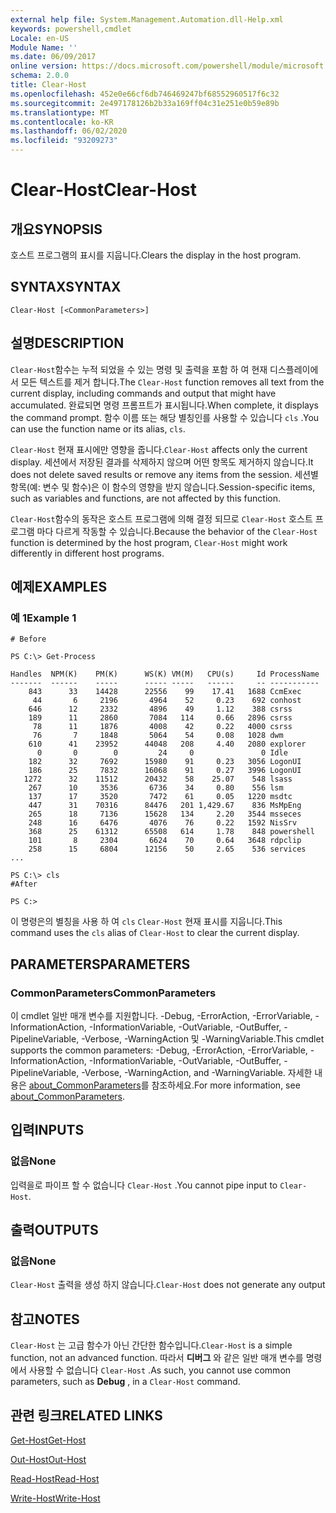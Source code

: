```yaml
---
external help file: System.Management.Automation.dll-Help.xml
keywords: powershell,cmdlet
Locale: en-US
Module Name: ''
ms.date: 06/09/2017
online version: https://docs.microsoft.com/powershell/module/microsoft.powershell.core/clear-host?view=powershell-7.1&WT.mc_id=ps-gethelp
schema: 2.0.0
title: Clear-Host
ms.openlocfilehash: 452e0e66cf6db746469247bf68552960517f6c32
ms.sourcegitcommit: 2e497178126b2b33a169ff04c31e251e0b59e89b
ms.translationtype: MT
ms.contentlocale: ko-KR
ms.lasthandoff: 06/02/2020
ms.locfileid: "93209273"
---
```

# <span data-ttu-id="51d5b-103">Clear-Host</span><span class="sxs-lookup"><span data-stu-id="51d5b-103">Clear-Host</span></span>

## <span data-ttu-id="51d5b-104">개요</span><span class="sxs-lookup"><span data-stu-id="51d5b-104">SYNOPSIS</span></span>

<span data-ttu-id="51d5b-105">호스트 프로그램의 표시를 지웁니다.</span><span class="sxs-lookup"><span data-stu-id="51d5b-105">Clears the display in the host program.</span></span>

## <span data-ttu-id="51d5b-106">SYNTAX</span><span class="sxs-lookup"><span data-stu-id="51d5b-106">SYNTAX</span></span>

```
Clear-Host [<CommonParameters>]
```

## <span data-ttu-id="51d5b-107">설명</span><span class="sxs-lookup"><span data-stu-id="51d5b-107">DESCRIPTION</span></span>

<span data-ttu-id="51d5b-108">`Clear-Host`함수는 누적 되었을 수 있는 명령 및 출력을 포함 하 여 현재 디스플레이에서 모든 텍스트를 제거 합니다.</span><span class="sxs-lookup"><span data-stu-id="51d5b-108">The `Clear-Host` function removes all text from the current display, including commands and output that might have accumulated.</span></span> <span data-ttu-id="51d5b-109">완료되면 명령 프롬프트가 표시됩니다.</span><span class="sxs-lookup"><span data-stu-id="51d5b-109">When complete, it displays the command prompt.</span></span> <span data-ttu-id="51d5b-110">함수 이름 또는 해당 별칭인를 사용할 수 있습니다 `cls` .</span><span class="sxs-lookup"><span data-stu-id="51d5b-110">You can use the function name or its alias, `cls`.</span></span>

<span data-ttu-id="51d5b-111">`Clear-Host` 현재 표시에만 영향을 줍니다.</span><span class="sxs-lookup"><span data-stu-id="51d5b-111">`Clear-Host` affects only the current display.</span></span> <span data-ttu-id="51d5b-112">세션에서 저장된 결과를 삭제하지 않으며 어떤 항목도 제거하지 않습니다.</span><span class="sxs-lookup"><span data-stu-id="51d5b-112">It does not delete saved results or remove any items from the session.</span></span> <span data-ttu-id="51d5b-113">세션별 항목(예: 변수 및 함수)은 이 함수의 영향을 받지 않습니다.</span><span class="sxs-lookup"><span data-stu-id="51d5b-113">Session-specific items, such as variables and functions, are not affected by this function.</span></span>

<span data-ttu-id="51d5b-114">`Clear-Host`함수의 동작은 호스트 프로그램에 의해 결정 되므로 `Clear-Host` 호스트 프로그램 마다 다르게 작동할 수 있습니다.</span><span class="sxs-lookup"><span data-stu-id="51d5b-114">Because the behavior of the `Clear-Host` function is determined by the host program, `Clear-Host` might work differently in different host programs.</span></span>

## <span data-ttu-id="51d5b-115">예제</span><span class="sxs-lookup"><span data-stu-id="51d5b-115">EXAMPLES</span></span>

### <span data-ttu-id="51d5b-116">예 1</span><span class="sxs-lookup"><span data-stu-id="51d5b-116">Example 1</span></span>

```
# Before

PS C:\> Get-Process

Handles  NPM(K)    PM(K)      WS(K) VM(M)   CPU(s)     Id ProcessName
-------  ------    -----      ----- -----   ------     -- -----------
    843      33    14428      22556    99    17.41   1688 CcmExec
     44       6     2196       4964    52     0.23    692 conhost
    646      12     2332       4896    49     1.12    388 csrss
    189      11     2860       7084   114     0.66   2896 csrss
     78      11     1876       4008    42     0.22   4000 csrss
     76       7     1848       5064    54     0.08   1028 dwm
    610      41    23952      44048   208     4.40   2080 explorer
      0       0        0         24     0               0 Idle
    182      32     7692      15980    91     0.23   3056 LogonUI
    186      25     7832      16068    91     0.27   3996 LogonUI
   1272      32    11512      20432    58    25.07    548 lsass
    267      10     3536       6736    34     0.80    556 lsm
    137      17     3520       7472    61     0.05   1220 msdtc
    447      31    70316      84476   201 1,429.67    836 MsMpEng
    265      18     7136      15628   134     2.20   3544 msseces
    248      16     6476       4076    76     0.22   1592 NisSrv
    368      25    61312      65508   614     1.78    848 powershell
    101       8     2304       6624    70     0.64   3648 rdpclip
    258      15     6804      12156    50     2.65    536 services
...

PS C:\> cls
#After

PS C:>
```

<span data-ttu-id="51d5b-117">이 명령은의 별칭을 사용 하 여 `cls` `Clear-Host` 현재 표시를 지웁니다.</span><span class="sxs-lookup"><span data-stu-id="51d5b-117">This command uses the `cls` alias of `Clear-Host` to clear the current display.</span></span>

## <span data-ttu-id="51d5b-118">PARAMETERS</span><span class="sxs-lookup"><span data-stu-id="51d5b-118">PARAMETERS</span></span>

### <span data-ttu-id="51d5b-119">CommonParameters</span><span class="sxs-lookup"><span data-stu-id="51d5b-119">CommonParameters</span></span>
<span data-ttu-id="51d5b-120">이 cmdlet 일반 매개 변수를 지원합니다. -Debug, -ErrorAction, -ErrorVariable, -InformationAction, -InformationVariable, -OutVariable, -OutBuffer, -PipelineVariable, -Verbose, -WarningAction 및 -WarningVariable.</span><span class="sxs-lookup"><span data-stu-id="51d5b-120">This cmdlet supports the common parameters: -Debug, -ErrorAction, -ErrorVariable, -InformationAction, -InformationVariable, -OutVariable, -OutBuffer, -PipelineVariable, -Verbose, -WarningAction, and -WarningVariable.</span></span> <span data-ttu-id="51d5b-121">자세한 내용은 [about_CommonParameters](https://go.microsoft.com/fwlink/?LinkID=113216)를 참조하세요.</span><span class="sxs-lookup"><span data-stu-id="51d5b-121">For more information, see [about_CommonParameters](https://go.microsoft.com/fwlink/?LinkID=113216).</span></span>

## <span data-ttu-id="51d5b-122">입력</span><span class="sxs-lookup"><span data-stu-id="51d5b-122">INPUTS</span></span>

### <span data-ttu-id="51d5b-123">없음</span><span class="sxs-lookup"><span data-stu-id="51d5b-123">None</span></span>

<span data-ttu-id="51d5b-124">입력을로 파이프 할 수 없습니다 `Clear-Host` .</span><span class="sxs-lookup"><span data-stu-id="51d5b-124">You cannot pipe input to `Clear-Host`.</span></span>

## <span data-ttu-id="51d5b-125">출력</span><span class="sxs-lookup"><span data-stu-id="51d5b-125">OUTPUTS</span></span>

### <span data-ttu-id="51d5b-126">없음</span><span class="sxs-lookup"><span data-stu-id="51d5b-126">None</span></span>

<span data-ttu-id="51d5b-127">`Clear-Host` 출력을 생성 하지 않습니다.</span><span class="sxs-lookup"><span data-stu-id="51d5b-127">`Clear-Host` does not generate any output</span></span>

## <span data-ttu-id="51d5b-128">참고</span><span class="sxs-lookup"><span data-stu-id="51d5b-128">NOTES</span></span>

<span data-ttu-id="51d5b-129">`Clear-Host` 는 고급 함수가 아닌 간단한 함수입니다.</span><span class="sxs-lookup"><span data-stu-id="51d5b-129">`Clear-Host` is a simple function, not an advanced function.</span></span> <span data-ttu-id="51d5b-130">따라서 **디버그** 와 같은 일반 매개 변수를 명령에서 사용할 수 없습니다 `Clear-Host` .</span><span class="sxs-lookup"><span data-stu-id="51d5b-130">As such, you cannot use common parameters, such as **Debug** , in a `Clear-Host` command.</span></span>

## <span data-ttu-id="51d5b-131">관련 링크</span><span class="sxs-lookup"><span data-stu-id="51d5b-131">RELATED LINKS</span></span>

[<span data-ttu-id="51d5b-132">Get-Host</span><span class="sxs-lookup"><span data-stu-id="51d5b-132">Get-Host</span></span>](../Microsoft.PowerShell.Utility/Get-Host.md)

[<span data-ttu-id="51d5b-133">Out-Host</span><span class="sxs-lookup"><span data-stu-id="51d5b-133">Out-Host</span></span>](Out-Host.md)

[<span data-ttu-id="51d5b-134">Read-Host</span><span class="sxs-lookup"><span data-stu-id="51d5b-134">Read-Host</span></span>](../Microsoft.PowerShell.Utility/Read-Host.md)

[<span data-ttu-id="51d5b-135">Write-Host</span><span class="sxs-lookup"><span data-stu-id="51d5b-135">Write-Host</span></span>](../Microsoft.PowerShell.Utility/Write-Host.md)

